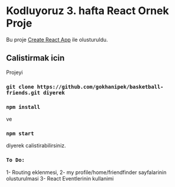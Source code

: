 # Kodluyoruz 3. hafta React Ornek Proje

Bu proje [Create React App](https://github.com/facebook/create-react-app) ile olusturuldu.

## Calistirmak icin

Projeyi 
### `git clone https://github.com/gokhanipek/basketball-friends.git diyerek`
### `npm install`
ve
### `npm start`
diyerek calistirabilirsiniz. 

### `To Do:`
1- Routing eklenmesi, 
2- my profile/home/friendfinder sayfalarinin olusturulmasi
3- React Eventlerinin kullanimi
